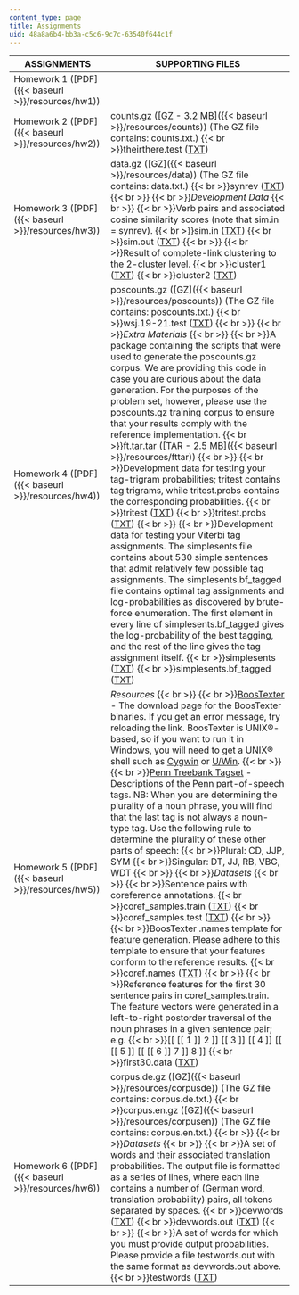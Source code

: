```yaml
---
content_type: page
title: Assignments
uid: 48a8a6b4-bb3a-c5c6-9c7c-63540f644c1f
---
```


| ASSIGNMENTS | SUPPORTING FILES |
| --- | --- |
| Homework 1 ([PDF]({{< baseurl >}}/resources/hw1)) | &nbsp; |
| Homework 2 ([PDF]({{< baseurl >}}/resources/hw2)) | counts.gz ([GZ - 3.2 MB]({{< baseurl >}}/resources/counts)) (The GZ file contains: counts.txt.)  {{< br >}}theirthere.test ([TXT](/courses/electrical-engineering-and-computer-science/6-864-advanced-natural-language-processing-fall-2005/assignments/theirtheretest.txt)) |
| Homework 3 ([PDF]({{< baseurl >}}/resources/hw3)) | data.gz ([GZ]({{< baseurl >}}/resources/data)) (The GZ file contains: data.txt.)  {{< br >}}synrev ([TXT](/courses/electrical-engineering-and-computer-science/6-864-advanced-natural-language-processing-fall-2005/assignments/synrev.txt))  {{< br >}}  {{< br >}}_Development Data_  {{< br >}}  {{< br >}}Verb pairs and associated cosine similarity scores (note that sim.in = synrev).  {{< br >}}sim.in ([TXT](/courses/electrical-engineering-and-computer-science/6-864-advanced-natural-language-processing-fall-2005/assignments/simin.txt))  {{< br >}}sim.out ([TXT](/courses/electrical-engineering-and-computer-science/6-864-advanced-natural-language-processing-fall-2005/assignments/simout.txt))  {{< br >}}  {{< br >}}Result of complete-link clustering to the 2-cluster level.  {{< br >}}cluster1 ([TXT](/courses/electrical-engineering-and-computer-science/6-864-advanced-natural-language-processing-fall-2005/assignments/cluster1.txt))  {{< br >}}cluster2 ([TXT](/courses/electrical-engineering-and-computer-science/6-864-advanced-natural-language-processing-fall-2005/assignments/cluster2.txt)) |
| Homework 4 ([PDF]({{< baseurl >}}/resources/hw4)) | poscounts.gz ([GZ]({{< baseurl >}}/resources/poscounts)) (The GZ file contains: poscounts.txt.)  {{< br >}}wsj.19-21.test ([TXT](/courses/electrical-engineering-and-computer-science/6-864-advanced-natural-language-processing-fall-2005/assignments/wsj1921test.txt))  {{< br >}}  {{< br >}}_Extra Materials_  {{< br >}}  {{< br >}}A package containing the scripts that were used to generate the poscounts.gz corpus. We are providing this code in case you are curious about the data generation. For the purposes of the problem set, however, please use the poscounts.gz training corpus to ensure that your results comply with the reference implementation.  {{< br >}}ft.tar.tar ([TAR - 2.5 MB]({{< baseurl >}}/resources/fttar))  {{< br >}}  {{< br >}}Development data for testing your tag-trigram probabilities; tritest contains tag trigrams, while tritest.probs contains the corresponding probabilities.  {{< br >}}tritest ([TXT](/courses/electrical-engineering-and-computer-science/6-864-advanced-natural-language-processing-fall-2005/assignments/tritest.txt))  {{< br >}}tritest.probs ([TXT](/courses/electrical-engineering-and-computer-science/6-864-advanced-natural-language-processing-fall-2005/assignments/tritestprobs.txt))  {{< br >}}  {{< br >}}Development data for testing your Viterbi tag assignments. The simplesents file contains about 530 simple sentences that admit relatively few possible tag assignments. The simplesents.bf\_tagged file contains optimal tag assignments and log-probabilities as discovered by brute-force enumeration. The first element in every line of simplesents.bf\_tagged gives the log-probability of the best tagging, and the rest of the line gives the tag assignment itself.  {{< br >}}simplesents ([TXT](/courses/electrical-engineering-and-computer-science/6-864-advanced-natural-language-processing-fall-2005/assignments/simplesents.txt))  {{< br >}}simplesents.bf\_tagged ([TXT](/courses/electrical-engineering-and-computer-science/6-864-advanced-natural-language-processing-fall-2005/assignments/simplesentsbf_tagged.txt)) |
| Homework 5 ([PDF]({{< baseurl >}}/resources/hw5)) | _Resources_  {{< br >}}  {{< br >}}[BoosTexter](http://rob.schapire.net/) - The download page for the BoosTexter binaries. If you get an error message, try reloading the link. BoosTexter is UNIX®-based, so if you want to run it in Windows, you will need to get a UNIX® shell such as [Cygwin](http://www.cygwin.com/) or [U/Win](http://www.research.att.com/sw/tools/uwin).  {{< br >}}  {{< br >}}[Penn Treebank Tagset](https://www.ling.upenn.edu/courses/Fall_2003/ling001/penn_treebank_pos.html) - Descriptions of the Penn part-of-speech tags. NB: When you are determining the plurality of a noun phrase, you will find that the last tag is not always a noun-type tag. Use the following rule to determine the plurality of these other parts of speech:  {{< br >}}Plural: CD, JJP, SYM  {{< br >}}Singular: DT, JJ, RB, VBG, WDT  {{< br >}}  {{< br >}}_Datasets_  {{< br >}}  {{< br >}}Sentence pairs with coreference annotations.  {{< br >}}coref\_samples.train ([TXT](/courses/electrical-engineering-and-computer-science/6-864-advanced-natural-language-processing-fall-2005/assignments/coref_samplestrain.txt))  {{< br >}}coref\_samples.test ([TXT](/courses/electrical-engineering-and-computer-science/6-864-advanced-natural-language-processing-fall-2005/assignments/coref_samplestest.txt))  {{< br >}}  {{< br >}}BoosTexter .names template for feature generation. Please adhere to this template to ensure that your features conform to the reference results.  {{< br >}}coref.names ([TXT](/courses/electrical-engineering-and-computer-science/6-864-advanced-natural-language-processing-fall-2005/assignments/corefnames.txt))  {{< br >}}  {{< br >}}Reference features for the first 30 sentence pairs in coref\_samples.train. The feature vectors were generated in a left-to-right postorder traversal of the noun phrases in a given sentence pair; e.g.  {{< br >}}\[\[ \[\[ 1 \]\] 2 \]\] \[\[ 3 \]\] \[\[ 4 \]\] \[\[ \[\[ 5 \]\] \[\[ \[\[ 6 \]\] 7 \]\] 8 \]\]  {{< br >}}first30.data ([TXT](/courses/electrical-engineering-and-computer-science/6-864-advanced-natural-language-processing-fall-2005/assignments/first30data.txt)) |
| Homework 6 ([PDF]({{< baseurl >}}/resources/hw6)) | corpus.de.gz ([GZ]({{< baseurl >}}/resources/corpusde)) (The GZ file contains: corpus.de.txt.)  {{< br >}}corpus.en.gz ([GZ]({{< baseurl >}}/resources/corpusen)) (The GZ file contains: corpus.en.txt.)  {{< br >}}  {{< br >}}_Datasets_  {{< br >}}  {{< br >}}A set of words and their associated translation probabilities. The output file is formatted as a series of lines, where each line contains a number of (German word, translation probability) pairs, all tokens separated by spaces.  {{< br >}}devwords ([TXT](/courses/electrical-engineering-and-computer-science/6-864-advanced-natural-language-processing-fall-2005/assignments/devwords.txt))  {{< br >}}devwords.out ([TXT](/courses/electrical-engineering-and-computer-science/6-864-advanced-natural-language-processing-fall-2005/assignments/devwordsout.txt))  {{< br >}}  {{< br >}}A set of words for which you must provide output probabilities. Please provide a file testwords.out with the same format as devwords.out above.  {{< br >}}testwords ([TXT](/courses/electrical-engineering-and-computer-science/6-864-advanced-natural-language-processing-fall-2005/assignments/testwords.txt))